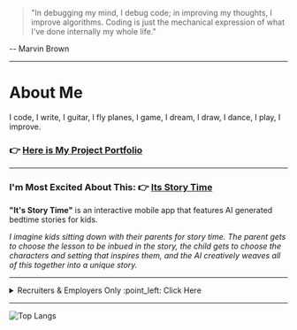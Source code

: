 
> "In debugging my mind, I debug code; in improving my thoughts, I improve algorithms. Coding is just the mechanical expression of what I've done internally my whole life."

-- Marvin Brown

---

# About Me

I code, I write, I guitar, I fly planes, I game, I dream, I draw, I dance, I play, I improve.

### :point_right: [Here is My Project Portfolio](https://xbromsson.github.io/portfolio/)

---

### I'm Most Excited About This: :point_right: [Its Story Time](https://github.com/xBromsson/bedtime-story)



**"It's Story Time"** is an interactive mobile app that features AI generated bedtime stories for kids. 

_I imagine kids sitting down with their parents for story time. The parent gets to choose the lesson to be inbued in the story, the child gets to choose the characters and setting that inspires them, and the AI creatively weaves all of this together into a unique story._

---




<details>
<summary> Recruiters & Employers Only :point_left: Click Here</summary>

  # Beam Me Up, Scotty.
  
 <!-- ![JrM4](https://github.com/xBromsson/xbromsson/assets/73408796/19c02780-d89e-457d-853d-b02fd9d420f3)  -->


![7sMx](https://github.com/xBromsson/xbromsson/assets/73408796/ee8515d2-681d-4bcb-8f19-4f4f2ef2fd47)

</details>

---

![Top Langs](https://github-readme-stats.vercel.app/api/top-langs/?username=xbromsson&layout=compact&theme=vue-dark)

<!--
**xBromsson/xbromsson** is a ✨ _special_ ✨ repository because its `README.md` (this file) appears on your GitHub profile.

Here are some ideas to get you started:

- 🔭 I’m currently working on ...
- 🌱 I’m currently learning ...
- 👯 I’m looking to collaborate on ...
- 🤔 I’m looking for help with ...
- 💬 Ask me about ...
- 📫 How to reach me: ...
- 😄 Pronouns: ...
- ⚡ Fun fact: ...
-->
